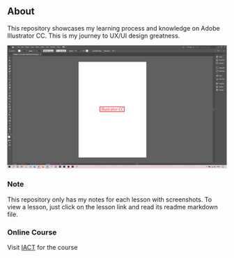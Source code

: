 ## About

This repository showcases my learning process and knowledge on Adobe Illustrator CC. This is my journey to UX/UI design greatness. 

![Introduction Screenshots](assets/images/illustration-01.png)

### Note
This repository only has my notes for each lesson with screenshots. To view a lesson, just click on the lesson link and read its readme markdown file.

### Online Course
Visit [IACT](https://iact.ie) for the course